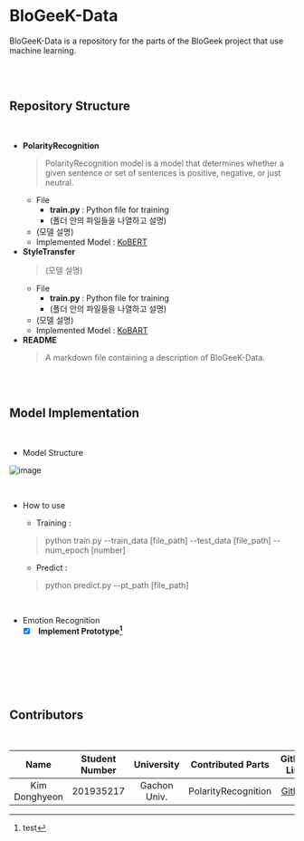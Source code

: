 # BloGeeK-Data

BloGeeK-Data is a repository for the parts of the BloGeek project that use machine learning.

<br> <br>

## <b> Repository Structure </b>

<br>

* <b> PolarityRecognition </b>
    > PolarityRecognition model is a model that determines whether a given sentence or set of sentences is positive, negative, or just neutral.
    * File
        * <b> train.py </b> : Python file for training
        * (폴더 안의 파일들을 나열하고 설명)
    * (모델 설명)
    * Implemented Model : [KoBERT]()
* <b> StyleTransfer </b>
    > (모델 설명)
    * File
        * <b> train.py </b> : Python file for training
        * (폴더 안의 파일들을 나열하고 설명)
    * (모델 설명)
    * Implemented Model : [KoBART]()
* <b> README </b>
    > A markdown file containing a description of BloGeeK-Data.
  
<br> <br>

## <b> Model Implementation </b>

<br>

* Model Structure

![image](https://github.com/KEA-GeeK/BloGeeK-Data/assets/31691750/e6523516-aa2b-4e42-b6be-ca3cb6c35684)


<br>

* How to use
    * Training :
    > python train.py --train_data [file_path] --test_data [file_path] --num_epoch [number]
  
    * Predict :
    > python predict.py --pt_path [file_path]

<br>

* Emotion Recognition
    * [X] <b> Implement Prototype[^1] </b>

<br> <br>

[^1]: test

<br> <br>

## <b> Contributors </b>

<br>

| Name | Student Number | University | Contributed Parts | Github Link |
| :---: | :---: | :---: | :---: | :---: |
|Kim Donghyeon | 201935217 | Gachon Univ. | PolarityRecognition | [Github](https://github.com/eastlighting1) |

